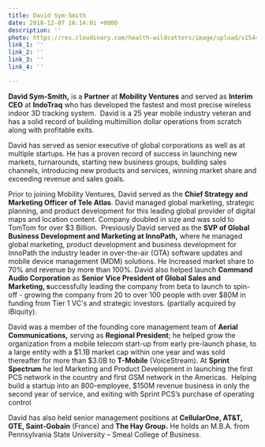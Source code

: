 ```yaml
---
title: David Sym-Smith
date: 2018-12-07 16:14:01 +0000
description: ''
photo: https://res.cloudinary.com/health-wildcatters/image/upload/v1544199267/image.png
link_1: ''
link_2: ''
link_3: ''
link_4: ''

---
```

**David Sym-Smith,** is a **Partner** at **Mobility Ventures** and served as **Interim CEO** at **IndoTraq** who has developed the fastest and most precise wireless indoor 3D tracking system.  David is a 25 year mobile industry veteran and has a solid record of building multimillion dollar operations from scratch along with profitable exits.  

David has served as senior executive of global corporations as well as at multiple startups. He has a proven record of success in launching new markets, turnarounds, starting new business groups, building sales channels, introducing new products and services, winning market share and exceeding revenue and sales goals.  

Prior to joining Mobility Ventures, David served as the **Chief Strategy and Marketing Officer of Tele Atlas**. David managed global marketing, strategic planning, and product development for this leading global provider of digital maps and location content. Company doubled in size and was sold to TomTom for over $3 Billion.  Previously David served as the **SVP of Global Business Development and Marketing at InnoPath,** where he managed global marketing, product development and business development for InnoPath the industry leader in over-the-air (OTA) software updates and mobile device management (MDM) solutions. He Increased market share to 70% and revenue by more than 100%. David also helped launch **Command Audio Corporation** as **Senior** **Vice President of Global Sales and Marketing, s**uccessfully leading the company from beta to launch to spin-off - growing the company from 20 to over 100 people with over $80M in funding from Tier 1 VC's and strategic investors. (partially acquired by iBiquity). 

David was a member of the founding core management team of **Aerial Communications,** serving as **Regional President**; he helped grow the organization from a mobile telecom start-up from early pre-launch phase, to a large entity with a $1.1B market cap within one year and was sold thereafter for more than $3.0B to **T-Mobile** (VoiceStream). At **Sprint Spectrum** he led Marketing and Product Development in launching the first PCS network in the country and first GSM network in the Americas.  Helping build a startup into an 800-employee, $150M revenue business in only the second year of service, and exiting with Sprint PCS’s purchase of operating control

David has also held senior management positions at **CellularOne, AT&T, GTE, Saint-Gobain** (France) and **The Hay Group.** He holds an M.B.A. from Pennsylvania State University – Smeal College of Business.